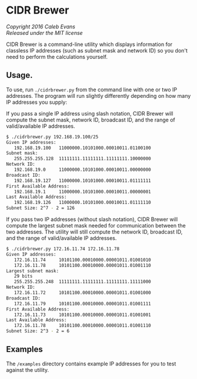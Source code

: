 # CIDR Brewer

*Copyright 2016 Caleb Evans*  
*Released under the MIT license*

CIDR Brewer is a command-line utility which displays information for classless
IP addresses (such as subnet mask and network ID) so you don't need to perform
the calculations yourself.

## Usage.

To use, run `./cidrbrewer.py` from the command line with one or two IP
addresses. The program will run slightly differently depending on how many IP
addresses you supply:

If you pass a single IP address using slash notation, CIDR Brewer will compute
the subnet mask, network ID, broadcast ID, and the range of valid/available IP
addresses.

```bash
$ ./cidrbrewer.py 192.168.19.100/25
Given IP addresses:
   192.168.19.100   11000000.10101000.00010011.01100100
Subnet mask:
   255.255.255.128  11111111.11111111.11111111.10000000
Network ID:
   192.168.19.0     11000000.10101000.00010011.00000000
Broadcast ID:
   192.168.19.127   11000000.10101000.00010011.01111111
First Available Address:
   192.168.19.1     11000000.10101000.00010011.00000001
Last Available Address:
   192.168.19.126   11000000.10101000.00010011.01111110
Subnet Size: 2^7 - 2 = 126
```

If you pass two IP addresses (without slash notation), CIDR Brewer will compute
the largest subnet mask needed for communication between the two addresses. The
utility will still compute the network ID, broadcast ID, and the range of
valid/available IP addresses.

```bash
$ ./cidrbrewer.py 172.16.11.74 172.16.11.78
Given IP addresses:
   172.16.11.74     10101100.00010000.00001011.01001010
   172.16.11.78     10101100.00010000.00001011.01001110
Largest subnet mask:
   29 bits
   255.255.255.248  11111111.11111111.11111111.11111000
Network ID:
   172.16.11.72     10101100.00010000.00001011.01001000
Broadcast ID:
   172.16.11.79     10101100.00010000.00001011.01001111
First Available Address:
   172.16.11.73     10101100.00010000.00001011.01001001
Last Available Address:
   172.16.11.78     10101100.00010000.00001011.01001110
Subnet Size: 2^3 - 2 = 6
```

## Examples

The `/examples` directory contains example IP addresses for you to test against
the utility.
